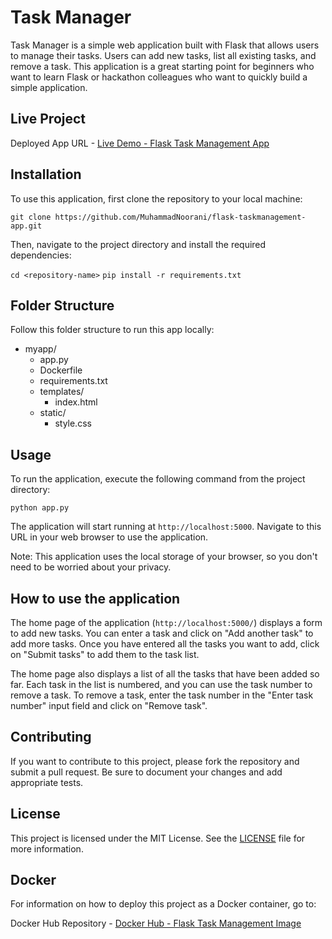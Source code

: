 # Task Manager

Task Manager is a simple web application built with Flask that allows users to manage their tasks. Users can add new tasks, list all existing tasks, and remove a task. This application is a great starting point for beginners who want to learn Flask or hackathon colleagues who want to quickly build a simple application.

## Live Project
Deployed App URL - [Live Demo - Flask Task Management App](https://flask-taskmanagement-web-5000-cgqsag5t998c97mful0g.apps.playground.napptive.dev/)

## Installation

To use this application, first clone the repository to your local machine:

`git clone https://github.com/MuhammadNoorani/flask-taskmanagement-app.git`

Then, navigate to the project directory and install the required dependencies:

`cd <repository-name>`
`pip install -r requirements.txt`

## Folder Structure

Follow this folder structure to run this app locally:

- myapp/
  - app.py
  - Dockerfile
  - requirements.txt
  - templates/
    - index.html
  - static/
    - style.css



## Usage

To run the application, execute the following command from the project directory:

`python app.py`


The application will start running at `http://localhost:5000`. Navigate to this URL in your web browser to use the application.

Note: This application uses the local storage of your browser, so you don't need to be worried about your privacy.

## How to use the application

The home page of the application (`http://localhost:5000/`) displays a form to add new tasks. You can enter a task and click on "Add another task" to add more tasks. Once you have entered all the tasks you want to add, click on "Submit tasks" to add them to the task list.

The home page also displays a list of all the tasks that have been added so far. Each task in the list is numbered, and you can use the task number to remove a task. To remove a task, enter the task number in the "Enter task number" input field and click on "Remove task".

## Contributing

If you want to contribute to this project, please fork the repository and submit a pull request. Be sure to document your changes and add appropriate tests.

## License

This project is licensed under the MIT License. See the [LICENSE](LICENSE) file for more information.

## Docker

For information on how to deploy this project as a Docker container, go to:

Docker Hub Repository - [Docker Hub - Flask Task Management Image](https://hub.docker.com/repository/docker/muhammadnoorani/flask-taskmanagement/general)



